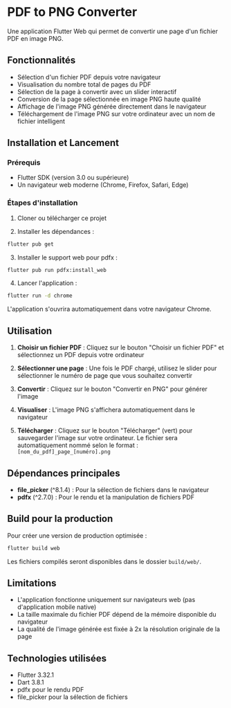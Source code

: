 # PDF to PNG Converter

Une application Flutter Web qui permet de convertir une page d'un fichier PDF en image PNG.

## Fonctionnalités

- Sélection d'un fichier PDF depuis votre navigateur
- Visualisation du nombre total de pages du PDF
- Sélection de la page à convertir avec un slider interactif
- Conversion de la page sélectionnée en image PNG haute qualité
- Affichage de l'image PNG générée directement dans le navigateur
- Téléchargement de l'image PNG sur votre ordinateur avec un nom de fichier intelligent

## Installation et Lancement

### Prérequis

- Flutter SDK (version 3.0 ou supérieure)
- Un navigateur web moderne (Chrome, Firefox, Safari, Edge)

### Étapes d'installation

1. Cloner ou télécharger ce projet

2. Installer les dépendances :
```bash
flutter pub get
```

3. Installer le support web pour pdfx :
```bash
flutter pub run pdfx:install_web
```

4. Lancer l'application :
```bash
flutter run -d chrome
```

L'application s'ouvrira automatiquement dans votre navigateur Chrome.

## Utilisation

1. **Choisir un fichier PDF** : Cliquez sur le bouton "Choisir un fichier PDF" et sélectionnez un PDF depuis votre ordinateur

2. **Sélectionner une page** : Une fois le PDF chargé, utilisez le slider pour sélectionner le numéro de page que vous souhaitez convertir

3. **Convertir** : Cliquez sur le bouton "Convertir en PNG" pour générer l'image

4. **Visualiser** : L'image PNG s'affichera automatiquement dans le navigateur

5. **Télécharger** : Cliquez sur le bouton "Télécharger" (vert) pour sauvegarder l'image sur votre ordinateur. Le fichier sera automatiquement nommé selon le format : `[nom_du_pdf]_page_[numéro].png`

## Dépendances principales

- **file_picker** (^8.1.4) : Pour la sélection de fichiers dans le navigateur
- **pdfx** (^2.7.0) : Pour le rendu et la manipulation de fichiers PDF

## Build pour la production

Pour créer une version de production optimisée :

```bash
flutter build web
```

Les fichiers compilés seront disponibles dans le dossier `build/web/`.

## Limitations

- L'application fonctionne uniquement sur navigateurs web (pas d'application mobile native)
- La taille maximale du fichier PDF dépend de la mémoire disponible du navigateur
- La qualité de l'image générée est fixée à 2x la résolution originale de la page

## Technologies utilisées

- Flutter 3.32.1
- Dart 3.8.1
- pdfx pour le rendu PDF
- file_picker pour la sélection de fichiers
